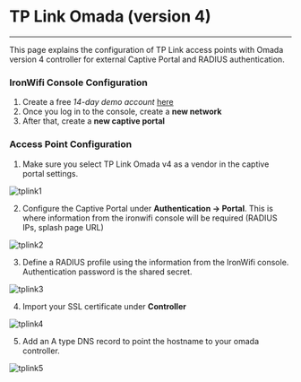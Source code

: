 # **TP Link Omada (version 4)**

---

This page explains the configuration of TP Link access points with Omada version 4 controller for external Captive Portal and RADIUS authentication.

### IronWifi Console Configuration

1. Create a free _14-day demo account_ [here](https://console.ironwifi.com/register)
2. Once you log in to the console, create a **new network**
3. After that, create a **new captive portal**

### Access Point Configuration

1. Make sure you select TP Link Omada v4 as a vendor in the captive portal settings.

![tplink1](https://raw.githubusercontent.com/IronWifi/docs/master/configuration-guides/tp_link_omada_v4/tplink4.png)

2. Configure the Captive Portal under **Authentication -> Portal**. This is where information from the ironwifi console will be required (RADIUS IPs, splash page URL)

![tplink2](https://raw.githubusercontent.com/IronWifi/docs/master/configuration-guides/tp_link_omada_v4/tplink1.png)

3. Define a RADIUS profile using the information from the IronWifi console. Authentication password is the shared secret.

![tplink3](https://raw.githubusercontent.com/IronWifi/docs/master/configuration-guides/tp_link_omada_v4/tplink3.png)

4. Import your SSL certificate under **Controller** 

![tplink4](https://raw.githubusercontent.com/IronWifi/docs/master/configuration-guides/tp_link_omada_v4/tplink2.png)

5. Add an A type DNS record to point the hostname to your omada controller.

![tplink5](https://raw.githubusercontent.com/IronWifi/docs/master/configuration-guides/tp_link_omada_v4/tplink5.png)




